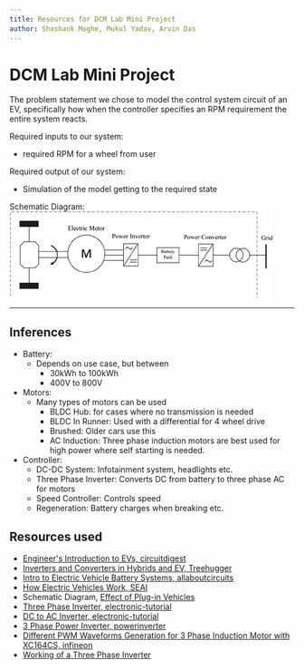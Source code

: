 ```yaml
---
title: Resources for DCM Lab Mini Project
author: Shashank Moghe, Mukul Yadav, Arvin Das
---
```


# DCM Lab Mini Project

The problem statement we chose to model the control system circuit of an EV,
specifically how when the controller specifies an RPM requirement the entire
system reacts.

Required inputs to our system:
- required RPM for a wheel from user

Required output of our system:
- Simulation of the model getting to the required state

Schematic Diagram:
![Schematic Diagram](./schematic_diagram.png)

---

## Inferences

- Battery:
  - Depends on use case, but between
    - 30kWh to 100kWh
    - 400V to 800V
- Motors:
  - Many types of motors can be used
    - BLDC Hub: for cases where no transmission is needed
    - BLDC In Runner: Used with a differential for 4 wheel drive
    - Brushed: Older cars use this
    - AC Induction: Three phase induction motors are best used for high power
    where self starting is needed.
- Controller:
  - DC-DC System: Infotainment system, headlights etc.
  - Three Phase Inverter: Converts DC from battery to three phase AC for motors
  - Speed Controller: Controls speed
  - Regeneration: Battery charges when breaking etc.

## Resources used

- [Engineer's Introduction to EVs, circuitdigest](https://circuitdigest.com/article/an-engineers-introduction-to-electric-vehicles)
- [Inverters and Converters in Hybrids and EV, Treehugger](https://www.treehugger.com/how-inverters-and-converters-work-85612)
- [Intro to Electric Vehicle Battery Systems, allaboutcircuits](https://www.allaboutcircuits.com/technical-articles/introduction-to-electric-vehicle-battery-systems/)
- [How Electric Vehicles Work, SEAI](https://www.seai.ie/technologies/electric-vehicles/what-is-an-electric-vehicle/how-electric-vehicles-work/#:~:text=use%20AC%20power.-,Inverter,frequency%20of%20the%20alternating%20current.)
- Schematic Diagram, [Effect of Plug-in Vehicles](https://www.researchgate.net/figure/Schematic-diagram-of-a-plug-in-electric-vehicle_fig2_283195430)
- [Three Phase Inverter, electronic-tutorial](https://www.electronics-tutorial.net/dc-to-ac-inverter/three-phase-inverter/)
- [DC to AC Inverter, electronic-tutorial](https://www.electronics-tutorial.net/dc-to-ac-inverter/)
- [3 Phase Power Inverter, powerinverter](http://www.powerinverter.org/3-phase-pwm-power-inverter-circuit.html)
- [Different PWM Waveforms Generation for 3 Phase Induction Motor with XC164CS, infineon](https://www.infineon.com/dgdl/AP1609710_different_PWM_for_three_phase_ACIM.pdf?fileId=db3a304412b407950112b40a1bf20453)
- [Working of a Three Phase Inverter](https://circuitdigest.com/tutorial/three-phase-inverter-circuit-diagram-120-degree-and-180-degree-conduction-mode)
